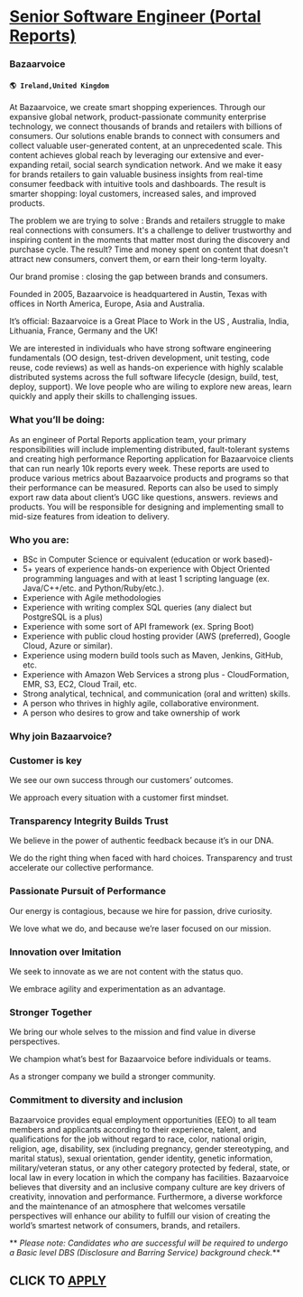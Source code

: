 # [Senior Software Engineer (Portal Reports)](https://www.remotewlb.com/apply/senior-software-engineer-portal-reports)  
### Bazaarvoice  
#### `🌎 Ireland,United Kingdom`  

At Bazaarvoice, we create smart shopping experiences. Through our expansive global network, product-passionate community enterprise technology, we connect thousands of brands and retailers with billions of consumers. Our solutions enable brands to connect with consumers and collect valuable user-generated content, at an unprecedented scale. This content achieves global reach by leveraging our extensive and ever-expanding retail, social search syndication network. And we make it easy for brands retailers to gain valuable business insights from real-time consumer feedback with intuitive tools and dashboards. The result is smarter shopping: loyal customers, increased sales, and improved products.

The problem we are trying to solve : Brands and retailers struggle to make real connections with consumers. It's a challenge to deliver trustworthy and inspiring content in the moments that matter most during the discovery and purchase cycle. The result? Time and money spent on content that doesn't attract new consumers, convert them, or earn their long-term loyalty.

Our brand promise : closing the gap between brands and consumers.

Founded in 2005, Bazaarvoice is headquartered in Austin, Texas with offices in North America, Europe, Asia and Australia.

It’s official: Bazaarvoice is a Great Place to Work in the US , Australia, India, Lithuania, France, Germany and the UK!

We are interested in individuals who have strong software engineering fundamentals (OO design, test-driven development, unit testing, code reuse, code reviews) as well as hands-on experience with highly scalable distributed systems across the full software lifecycle (design, build, test, deploy, support). We love people who are wiling to explore new areas, learn quickly and apply their skills to challenging issues.

### What you’ll be doing:

As an engineer of Portal Reports application team, your primary responsibilities will include implementing distributed, fault-tolerant systems and creating high performance Reporting application for Bazaarvoice clients that can run nearly 10k reports every week. These reports are used to produce various metrics about Bazaarvoice products and programs so that their performance can be measured. Reports can also be used to simply export raw data about client’s UGC like questions, answers. reviews and products. You will be responsible for designing and implementing small to mid-size features from ideation to delivery.

### Who you are:

  * BSc in Computer Science or equivalent (education or work based)-
  * 5+ years of experience hands-on experience with Object Oriented programming languages and with at least 1 scripting language (ex. Java/C++/etc. and Python/Ruby/etc.).
  * Experience with Agile methodologies
  * Experience with writing complex SQL queries (any dialect but PostgreSQL is a plus)
  * Experience with some sort of API framework (ex. Spring Boot)
  * Experience with public cloud hosting provider (AWS (preferred), Google Cloud, Azure or similar).
  * Experience using modern build tools such as Maven, Jenkins, GitHub, etc.
  * Experience with Amazon Web Services a strong plus - CloudFormation, EMR, S3, EC2, Cloud Trail, etc.
  * Strong analytical, technical, and communication (oral and written) skills.
  * A person who thrives in highly agile, collaborative environment.
  * A person who desires to grow and take ownership of work

### Why join Bazaarvoice?

### Customer is key

We see our own success through our customers’ outcomes.

We approach every situation with a customer first mindset.

### Transparency Integrity Builds Trust

We believe in the power of authentic feedback because it’s in our DNA.

We do the right thing when faced with hard choices. Transparency and trust accelerate our collective performance.

### Passionate Pursuit of Performance

Our energy is contagious, because we hire for passion, drive curiosity.

We love what we do, and because we’re laser focused on our mission.

### Innovation over Imitation

We seek to innovate as we are not content with the status quo.

We embrace agility and experimentation as an advantage.

### Stronger Together

We bring our whole selves to the mission and find value in diverse perspectives.

We champion what’s best for Bazaarvoice before individuals or teams.

As a stronger company we build a stronger community.

### Commitment to diversity and inclusion

Bazaarvoice provides equal employment opportunities (EEO) to all team members and applicants according to their experience, talent, and qualifications for the job without regard to race, color, national origin, religion, age, disability, sex (including pregnancy, gender stereotyping, and marital status), sexual orientation, gender identity, genetic information, military/veteran status, or any other category protected by federal, state, or local law in every location in which the company has facilities. Bazaarvoice believes that diversity and an inclusive company culture are key drivers of creativity, innovation and performance. Furthermore, a diverse workforce and the maintenance of an atmosphere that welcomes versatile perspectives will enhance our ability to fulfill our vision of creating the world’s smartest network of consumers, brands, and retailers.

 ** _Please note: Candidates who are successful will be required to undergo a Basic level DBS (Disclosure and Barring Service) background check._**

  
## CLICK TO [APPLY](https://www.remotewlb.com/apply/senior-software-engineer-portal-reports)

